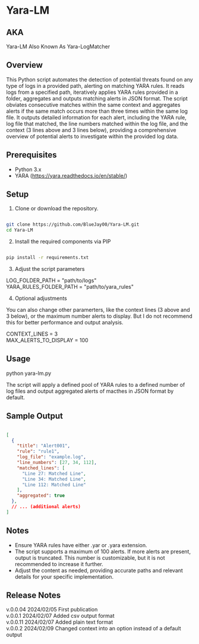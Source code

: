 # Yara-LM

## AKA

Yara-LM Also Known As Yara-LogMatcher

## Overview

This Python script automates the detection of potential threats found on any type of logs in a provided path, alerting on matching YARA rules. It reads logs from a specified path, iteratively applies YARA rules provided in a folder, aggregates and outputs matching alerts in JSON format. The script obviates consecutive matches within the same context and aggregates alerts if the same match occurs more than three times within the same log file. It outputs detailed information for each alert, including the YARA rule, log file that matched, the line numbers matched within the log file, and the context (3 lines above and 3 lines below), providing a comprehensive overview of potential alerts to investigate within the provided log data.

## Prerequisites

- Python 3.x
- YARA (https://yara.readthedocs.io/en/stable/)

## Setup

1. Clone or download the repository.

```bash

git clone https://github.com/BlueJay00/Yara-LM.git
cd Yara-LM

```

2. Install the required components via PIP 

```bash

pip install -r requirements.txt

```

3. Adjust the script parameters

LOG_FOLDER_PATH = "path/to/logs" <br />
YARA_RULES_FOLDER_PATH = "path/to/yara_rules"

4. Optional adjustments

You can also change other paramerters, like the context lines (3 above and 3 below), or the maximum number alerts to display. But I do not recommend this for better performance and output analysis.

CONTEXT_LINES = 3 <br />
MAX_ALERTS_TO_DISPLAY = 100

## Usage

python yara-lm.py

The script will apply a defined pool of YARA rules to a defined number of log files and output aggregated alerts of macthes in JSON format by default.

## Sample Output

```json

[
  {
    "title": "Alert001",
    "rule": "rule1",
    "log_file": "example.log",
    "line_numbers": [27, 34, 112],
    "matched_lines": [
      "Line 27: Matched Line",
      "Line 34: Matched Line",
      "Line 112: Matched Line"
    ],
    "aggregated": true
  },
  // ... (additional alerts)
]


```

## Notes

- Ensure YARA rules have either .yar or .yara extension.
- The script supports a maximum of 100 alerts. If more alerts are present, output is truncated. This number is customizable, but it is not recommended to increase it further.
- Adjust the content as needed, providing accurate paths and relevant details for your specific implementation.
 
## Release Notes

v.0.0.04	2024/02/05	First publication <br />
v.0.0.1		2024/02/07	Added csv output format <br />
v.0.0.11	2024/02/07	Added plain text format <br />
v.0.0.2		2024/02/09	Changed context into an option instead of a default output <br />

